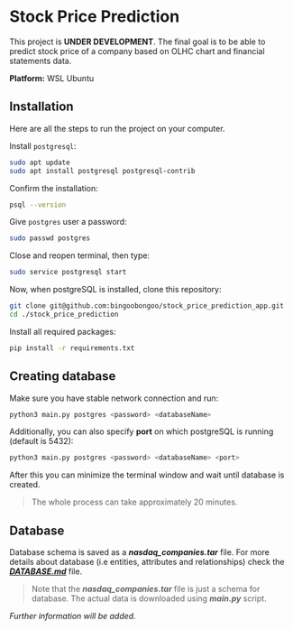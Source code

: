 # Stock Price Prediction

This project is **UNDER DEVELOPMENT**. The final goal is to be able to predict stock price of a company based on OLHC chart and financial statements data.

**Platform:** WSL Ubuntu

## Installation

Here are all the steps to run the project on your computer.

Install `postgresql`:

```bash
sudo apt update
sudo apt install postgresql postgresql-contrib
```

Confirm the installation:

```bash
psql --version
```

Give `postgres` user a password:

```bash
sudo passwd postgres
```

Close and reopen terminal, then type:

```bash
sudo service postgresql start
```

Now, when postgreSQL is installed, clone this repository:

```bash
git clone git@github.com:bingoobongoo/stock_price_prediction_app.git
cd ./stock_price_prediction
```

Install all required packages:

```bash
pip install -r requirements.txt
```

## Creating database

Make sure you have stable network connection and run:

```bash
python3 main.py postgres <password> <databaseName>
```

Additionally, you can also specify **port** on which postgreSQL is running (default is 5432):

```bash
python3 main.py postgres <password> <databaseName> <port>
```

After this you can minimize the terminal window and wait until database is created.
> The whole process can take approximately 20 minutes.

## Database

Database schema is saved as a ***nasdaq_companies.tar*** file. For more details about database (i.e entities, attributes and relationships) check the [***DATABASE.md***](DATABASE.md) file.

> Note that the ***nasdaq_companies.tar*** file is just a schema for database. The actual data is downloaded using ***main.py*** script.

*Further information will be added.*
